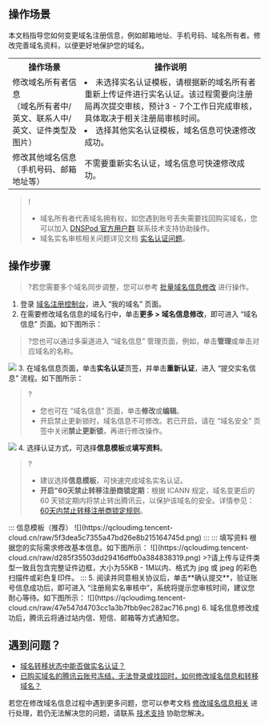## 操作场景

本文档指导您如何变更域名注册信息，例如邮箱地址、手机号码、域名所有者。修改完善域名资料，以便更好地保护您的域名。
<table>
<tr>
<th>操作场景</th>
<th>操作说明</th>
</tr>
<tr>
<td>修改域名所有者信息<br>（域名所有者中/英文、联系人中/英文、证件类型及图片）</td>
<td><li>未选择实名认证模板，请根据新的域名所有者重新上传证件进行实名认证。该过程需要向注册局再次提交审核，预计3 - 7个工作日完成审核，具体取决于相关注册局审核时间。</li><li>选择其他实名认证模板，域名信息可快速修改成功。</li></td>
</tr>
<tr>
<td>修改其他域名信息<br>（手机号码、邮箱地址等）</td>
<td>不需要重新实名认证，域名信息可快速修改成功。</td>
</tr>
</table>

>! 
> - 域名所有者代表域名拥有权，如您遇到账号丢失需要找回购买域名，您可以加入 [DNSPod 官方用户群](https://cloud.tencent.com/document/product/242/57608#DNSPod) 联系技术支持协助操作。
> - 域名实名审核相关问题详见文档 [实名认证问题](https://cloud.tencent.com/document/product/242/8580)。



## 操作步骤
>?若您需要多个域名同步调整，您可以参考 [批量域名信息修改](https://cloud.tencent.com/document/product/242/51844) 进行操作。
>
1. 登录 [域名注册控制台](https://console.cloud.tencent.com/domain)，进入 “我的域名” 页面。
2. 在需要修改域名信息的域名行中，单击**更多 > 域名信息修改**，即可进入 “域名信息” 页面。如下图所示：
>?您也可以通过多渠道进入 “域名信息” 管理页面，例如，单击**管理**或单击对应域名的名称。
>
![](https://qcloudimg.tencent-cloud.cn/raw/78e239524463ddcca2c6d2e9ae80f855.png)
3. 在域名信息页面，单击**实名认证**页签，并单击**重新认证**，进入 “提交实名信息” 流程。如下图所示：
>?
>- 您也可在 “域名信息” 页面，单击**修改**或**编辑**。
>- 开启禁止更新锁时，域名信息不可修改。若已开启，请在 “域名安全” 页签中关闭**禁止更新锁**，再进行修改操作。
>
![](https://qcloudimg.tencent-cloud.cn/raw/d8d997e9a11a62e5f745502d8ea9a37d.png)
4. 选择认证方式，可选择**信息模板**或**填写资料**。
>?
>- 建议选择**信息模板**，可快速完成域名实名认证。
>- **开启"60天禁止转移注册商锁定期**：根据 ICANN 规定，域名变更后的 60 天锁定期内将禁止转出腾讯云，以保护该域名的安全。详情参见：[60天内禁止转移注册商锁定规则](https://cloud.tencent.com/document/product/242/58086)。
>
<dx-tabs>
::: 信息模板（推荐）
![](https://qcloudimg.tencent-cloud.cn/raw/5f3dea5c7355a47bd26e8b215164745d.png)
:::
::: 填写资料
根据您的实际需求修改基本信息。如下图所示：
![](https://qcloudimg.tencent-cloud.cn/raw/d285f35503dd29416dffb0a384838319.png)
>?请上传与证件类型一致且包含完整证件边框，大小为55KB - 1M以内、格式为 jpg 或 jpeg 的彩色扫描件或彩色复印件。
:::
</dx-tabs>
5. 阅读并同意相关协议后，单击**确认提交**，验证账号信息成功后，即可进入 “注册局实名审核中”，系统将提示您审核时间，建议您耐心等待。如下图所示：
![](https://qcloudimg.tencent-cloud.cn/raw/47e547d4703cc1a3b7fbb9ec282ac716.png)
6. 域名信息修改成功后，腾讯云将通过站内信、短信、邮箱等方式通知您。



## 遇到问题？
- [域名转移状态中能否做实名认证？](https://cloud.tencent.com/document/product/242/12064#.E5.9F.9F.E5.90.8D.E8.BD.AC.E7.A7.BB.E7.8A.B6.E6.80.81.E4.B8.AD.E8.83.BD.E5.90.A6.E5.81.9A.E5.AE.9E.E5.90.8D.E8.AE.A4.E8.AF.81.EF.BC.9F)
- [已购买域名的腾讯云账号冻结，无法登录或找回时，如何修改域名信息和转移域名？](https://cloud.tencent.com/document/product/242/12064#.E5.B7.B2.E8.B4.AD.E4.B9.B0.E5.9F.9F.E5.90.8D.E7.9A.84.E8.85.BE.E8.AE.AF.E4.BA.91.E8.B4.A6.E5.8F.B7.E5.86.BB.E7.BB.93.EF.BC.8C.E6.97.A0.E6.B3.95.E7.99.BB.E5.BD.95.E6.88.96.E6.89.BE.E5.9B.9E.E6.97.B6.EF.BC.8C.E5.A6.82.E4.BD.95.E4.BF.AE.E6.94.B9.E5.9F.9F.E5.90.8D.E4.BF.A1.E6.81.AF.E5.92.8C.E8.BD.AC.E7.A7.BB.E5.9F.9F.E5.90.8D.EF.BC.9F)

若您在修改域名信息过程中遇到更多问题，您可以参考文档 [修改域名信息相关](https://cloud.tencent.com/document/product/242/12064) 进行处理，若仍无法解决您的问题，请联系 [技术支持](https://cloud.tencent.com/document/product/242/57608) 协助您解决。




